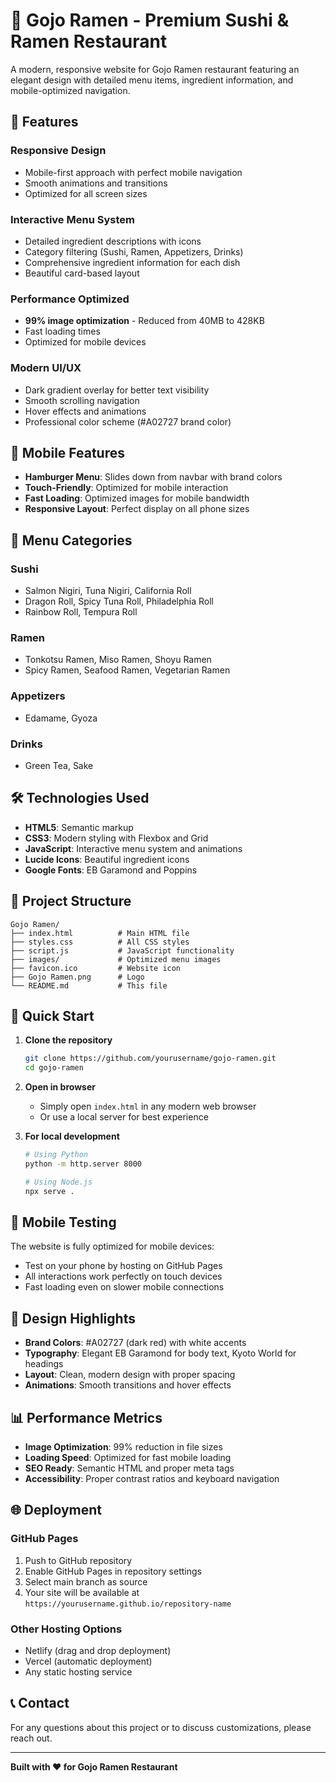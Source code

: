 # 🍜 Gojo Ramen - Premium Sushi & Ramen Restaurant

A modern, responsive website for Gojo Ramen restaurant featuring an elegant design with detailed menu items, ingredient information, and mobile-optimized navigation.

## 🌟 Features

### **Responsive Design**
- Mobile-first approach with perfect mobile navigation
- Smooth animations and transitions
- Optimized for all screen sizes

### **Interactive Menu System**
- Detailed ingredient descriptions with icons
- Category filtering (Sushi, Ramen, Appetizers, Drinks)
- Comprehensive ingredient information for each dish
- Beautiful card-based layout

### **Performance Optimized**
- **99% image optimization** - Reduced from 40MB to 428KB
- Fast loading times
- Optimized for mobile devices

### **Modern UI/UX**
- Dark gradient overlay for better text visibility
- Smooth scrolling navigation
- Hover effects and animations
- Professional color scheme (#A02727 brand color)

## 📱 Mobile Features

- **Hamburger Menu**: Slides down from navbar with brand colors
- **Touch-Friendly**: Optimized for mobile interaction
- **Fast Loading**: Optimized images for mobile bandwidth
- **Responsive Layout**: Perfect display on all phone sizes

## 🍣 Menu Categories

### **Sushi**
- Salmon Nigiri, Tuna Nigiri, California Roll
- Dragon Roll, Spicy Tuna Roll, Philadelphia Roll
- Rainbow Roll, Tempura Roll

### **Ramen**
- Tonkotsu Ramen, Miso Ramen, Shoyu Ramen
- Spicy Ramen, Seafood Ramen, Vegetarian Ramen

### **Appetizers**
- Edamame, Gyoza

### **Drinks**
- Green Tea, Sake

## 🛠️ Technologies Used

- **HTML5**: Semantic markup
- **CSS3**: Modern styling with Flexbox and Grid
- **JavaScript**: Interactive menu system and animations
- **Lucide Icons**: Beautiful ingredient icons
- **Google Fonts**: EB Garamond and Poppins

## 📁 Project Structure

```
Gojo Ramen/
├── index.html          # Main HTML file
├── styles.css          # All CSS styles
├── script.js           # JavaScript functionality
├── images/             # Optimized menu images
├── favicon.ico         # Website icon
├── Gojo Ramen.png      # Logo
└── README.md           # This file
```

## 🚀 Quick Start

1. **Clone the repository**
   ```bash
   git clone https://github.com/yourusername/gojo-ramen.git
   cd gojo-ramen
   ```

2. **Open in browser**
   - Simply open `index.html` in any modern web browser
   - Or use a local server for best experience

3. **For local development**
   ```bash
   # Using Python
   python -m http.server 8000
   
   # Using Node.js
   npx serve .
   ```

## 📱 Mobile Testing

The website is fully optimized for mobile devices:
- Test on your phone by hosting on GitHub Pages
- All interactions work perfectly on touch devices
- Fast loading even on slower mobile connections

## 🎨 Design Highlights

- **Brand Colors**: #A02727 (dark red) with white accents
- **Typography**: Elegant EB Garamond for body text, Kyoto World for headings
- **Layout**: Clean, modern design with proper spacing
- **Animations**: Smooth transitions and hover effects

## 📊 Performance Metrics

- **Image Optimization**: 99% reduction in file sizes
- **Loading Speed**: Optimized for fast mobile loading
- **SEO Ready**: Semantic HTML and proper meta tags
- **Accessibility**: Proper contrast ratios and keyboard navigation

## 🌐 Deployment

### GitHub Pages
1. Push to GitHub repository
2. Enable GitHub Pages in repository settings
3. Select main branch as source
4. Your site will be available at `https://yourusername.github.io/repository-name`

### Other Hosting Options
- Netlify (drag and drop deployment)
- Vercel (automatic deployment)
- Any static hosting service

## 📞 Contact

For any questions about this project or to discuss customizations, please reach out.

---

**Built with ❤️ for Gojo Ramen Restaurant** 
